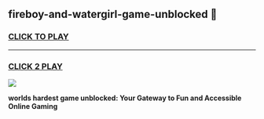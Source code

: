 
## fireboy-and-watergirl-game-unblocked 👋
<h3>
<a href="https://premium.freeplayer.one?title=fireboy-and-watergirl-game-unblocked&ref=14F">CLICK TO PLAY</a></h3>
<hr>

<h3>
<a href="https://premium.freeplayer.one?title=fireboy-and-watergirl-game-unblocked&ref=14F">CLICK 2 PLAY</a>
  
</h3>

<a href="https://premium.freeplayer.one?title=fireboy-and-watergirl-game-unblocked&ref=12F/"><img src="https://clearcache.store/games.png"></a>


**worlds hardest game unblocked: Your Gateway to Fun and Accessible Online Gaming**
